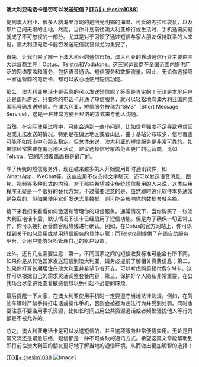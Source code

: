 **澳大利亚电话卡是否可以发送短信？[[TG💪+ @esim1088](https://t.me/s/esim1088)]**

提到澳大利亚，很多人脑海里浮现的是阳光明媚的海滩、可爱的考拉和袋鼠，以及那片辽阔无垠的土地。然而，当你计划前往澳大利亚旅行或生活时，手机通讯问题就成了不可忽视的一部分。尤其是对于习惯了通过短信与家人朋友保持联系的人来说，澳大利亚电话卡能否发送短信就显得尤为重要了。

首先，让我们来了解一下澳大利亚的通信市场。澳大利亚的移动通信行业主要由三大运营商主导：Optus、Telstra和Vodafone。这三家运营商在全国范围内提供广泛的网络覆盖和服务，包括语音通话、短信服务和数据流量。因此，无论你选择哪一家运营商的电话卡，都可以放心地使用短信功能。

那么，澳大利亚电话卡是否真的可以发送短信呢？答案是肯定的！无论是本地用户还是国际游客，只要你的电话卡开通了短信服务，就可以轻松地向澳大利亚国内或国际号码发送短信。在澳大利亚，短信服务被称为“SMS”（Short Message Service），这是一种非常方便且经济的方式来与他人沟通。

当然，在实际使用过程中，可能会遇到一些小问题，比如信号强度不足导致短信延迟或无法发送的情况。特别是在偏远地区或者山区，由于基站分布较少，信号覆盖可能不如城市中心那么稳定。但总体来说，澳大利亚的短信服务是非常可靠的。如果你经常需要在偏远地区活动，建议选择信号覆盖范围更广的运营商，比如Telstra，它的网络覆盖面积是最广的。

除了传统的短信服务外，现在越来越多的人开始使用即时通讯软件，如WhatsApp、WeChat等。这些应用不仅支持文字聊天，还可以发送语音消息、图片、视频等多种形式的内容。对于那些希望减少传统短信费用的人来说，这类应用程序无疑是一个很好的替代方案。不过需要注意的是，虽然即时通讯软件本身通常是免费的，但如果使用它们发送大量数据，则可能会影响你的数据套餐余额。

接下来我们来看看如何激活和管理你的短信服务。通常情况下，当你购买了一张澳大利亚电话卡后，默认情况下该卡已经启用了短信功能。但是为了确保一切正常工作，你可以拨打运营商客服热线进行确认。例如，在Optus的官方网站上，你可以找到关于如何启用或禁用短信服务的具体步骤；而Telstra则提供了在线自助服务平台，让用户能够轻松管理自己的账户设置。

此外，还有几点需要注意：第一，不同国家之间的短信收费标准可能会有所不同。如果你是从其他国家发送短信到澳大利亚，请务必提前了解相关资费信息；第二，如果你打算长期居住在澳大利亚并希望节省开支，可以考虑购买预付费SIM卡，这样可以根据自己的需求灵活调整套餐内容；第三，保护好个人隐私非常重要，在公共场合尽量避免查看敏感信息以免引起不必要的麻烦。

最后提醒一下大家，在澳大利亚使用手机时一定要遵守当地法律法规。例如，在驾驶车辆时严禁手持打电话或操作手机，否则会被视为违法行为并受到处罚。同时也要注意不要滥用手机资源，比如长时间占用公共资源通话或者频繁骚扰他人等行为都是不被允许的。

总之，澳大利亚电话卡是可以发送短信的，并且这项服务非常便捷实用。无论是日常交流还是紧急联络，短信都是一种不可或缺的通讯方式。希望这篇文章能帮助到即将前往澳大利亚的朋友更好地了解当地的通信环境，从而做出更加明智的选择！

[[TG💪+ @esim1088](https://t.me/s/esim1088) ![Image](https://i.postimg.cc/4NQfJmqS/Snipaste-2025-05-13-00-14-12.png)]